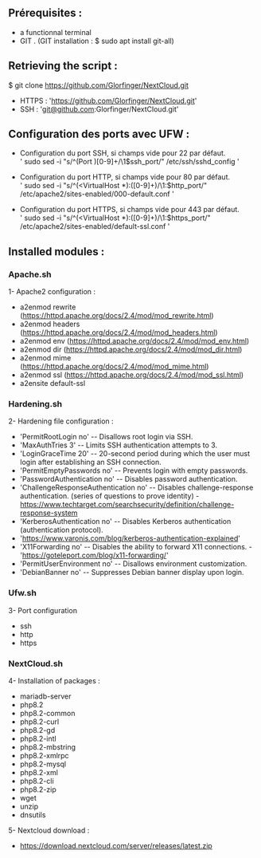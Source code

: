 ## Prérequisites : 
* a functionnal terminal
* GIT . (GIT installation : $ sudo apt install git-all)

## Retrieving the script : 

$ git clone https://github.com/Glorfinger/NextCloud.git

* HTTPS : 'https://github.com/Glorfinger/NextCloud.git'
* SSH : 'git@github.com:Glorfinger/NextCloud.git'

## Configuration des ports avec UFW : 
* Configuration du port SSH, si champs vide pour 22 par défaut.  
' sudo sed -i "s/^\(Port \)[0-9]\+/\1$ssh_port/" /etc/ssh/sshd_config ' 

* Configuration du port HTTP, si champs vide pour 80 par défaut.  
' sudo sed -i "s/^\(<VirtualHost \*\):\([0-9]\+\)/\1:$http_port/" /etc/apache2/sites-enabled/000-default.conf '

* Configuration du port HTTPS, si champs vide pour 443 par défaut.  
' sudo sed -i "s/^\(<VirtualHost \*\):\([0-9]\+\)/\1:$https_port/" /etc/apache2/sites-enabled/default-ssl.conf '


## Installed modules :

### Apache.sh
1- Apache2 configuration :
 * a2enmod rewrite (https://httpd.apache.org/docs/2.4/mod/mod_rewrite.html)
 * a2enmod headers (https://httpd.apache.org/docs/2.4/mod/mod_headers.html)
 * a2enmod env (https://httpd.apache.org/docs/2.4/mod/mod_env.html)
 * a2enmod dir (https://httpd.apache.org/docs/2.4/mod/mod_dir.html)
 * a2enmod mime (https://httpd.apache.org/docs/2.4/mod/mod_mime.html)
 * a2enmod ssl (https://httpd.apache.org/docs/2.4/mod/mod_ssl.html)
 * a2ensite default-ssl

### Hardening.sh
2- Hardening file configuration :
  * 'PermitRootLogin no' -- Disallows root login via SSH.
  * 'MaxAuthTries 3' -- Limits SSH authentication attempts to 3.
  * 'LoginGraceTime 20' -- 20-second period during which the user must login after establishing an SSH connection.
  * 'PermitEmptyPasswords no' -- Prevents login with empty passwords.
  * 'PasswordAuthentication no' -- Disables password authentication.
  * 'ChallengeResponseAuthentication no' -- Disables challenge-response authentication. (series of questions to prove identity) - https://www.techtarget.com/searchsecurity/definition/challenge-response-system
  * 'KerberosAuthentication no' -- Disables Kerberos authentication (authentication protocol).  
  * 'https://www.varonis.com/blog/kerberos-authentication-explained'
  * 'X11Forwarding no' -- Disables the ability to forward X11 connections. - 'https://goteleport.com/blog/x11-forwarding/'
  * 'PermitUserEnvironment no' -- Disallows environment customization.
  * 'DebianBanner no' -- Suppresses Debian banner display upon login.


### Ufw.sh
3- Port configuration
   * ssh
   * http
   * https

### NextCloud.sh
4- Installation of packages :
   * mariadb-server
   * php8.2
   * php8.2-common
   * php8.2-curl
   * php8.2-gd
   * php8.2-intl
   * php8.2-mbstring
   * php8.2-xmlrpc
   * php8.2-mysql
   * php8.2-xml
   * php8.2-cli
   * php8.2-zip
   * wget
   * unzip
   * dnsutils
     
 5- Nextcloud download :
   * https://download.nextcloud.com/server/releases/latest.zip
     
